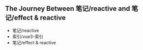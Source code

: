## The Journey Between 笔记/reactive and 笔记/effect & reactive
- 笔记/reactive
- 索引/vue3-索引
- 笔记/effect & reactive
